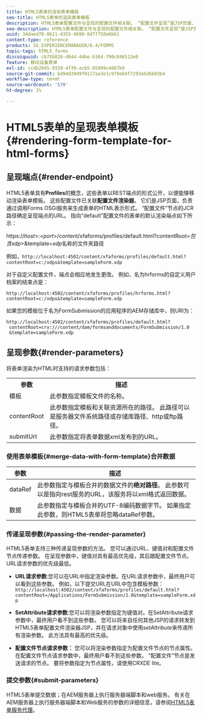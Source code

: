 ```yaml
---
title: HTML5表单的渲染表单模板
seo-title: HTML5表单的渲染表单模板
description: HTML5表单配置文件与呈现的配置文件相关联。 “配置文件呈现”是JSP页面，负责通过调用Forms OSGi服务来生成表单的HTML表示形式。
seo-description: HTML5表单配置文件与呈现的配置文件相关联。 “配置文件呈现”是JSP页面，负责通过调用Forms OSGi服务来生成表单的HTML表示形式。
uuid: 34daed78-0611-4355-9698-0d7f758e6b61
content-type: reference
products: SG_EXPERIENCEMANAGER/6.4/FORMS
topic-tags: hTML5_forms
discoiquuid: cb75b826-d044-44be-b364-790c046513e0
feature: 移动设备表单
exl-id: ccdb2045-9339-4f39-acb5-85999c4667b9
source-git-commit: bd94d3949f0117aa3e1c9f0e84f7293a5d6b03b4
workflow-type: tm+mt
source-wordcount: '570'
ht-degree: 1%

---
```


# HTML5表单的呈现表单模板{#rendering-form-template-for-html-forms}

## 呈现端点{#render-endpoint}

HTML5表单具有&#x200B;**Profiles**&#x200B;的概念，这些表单以REST端点的形式公开，以便能够移动渲染表单模板。 这些配置文件已关联&#x200B;**配置文件渲染器**。 它们是JSP页面，负责通过调用Forms OSGi服务来生成表单的HTML表示形式。 “配置文件”节点的JCR路径确定呈现端点的URL。 指向“default”配置文件的表单的默认渲染端点如下所示：

https://*host*>:&lt;*port*>/content/xfaforms/profiles/default.html?contentRoot=*包含xdp*>&amp;template=*xdp*&#x200B;名称的文件夹路径

例如，`http://localhost:4502/content/xfaforms/profiles/default.html?contentRoot=c:/xdps&template=sampleForm.xdp`

对于自定义配置文件，端点会相应地发生更改。 例如，名为hrforms的自定义用户档案的结束点是：

`http://localhost:4502/content/xfaforms/profiles/hrforms.html?contentRoot=c:/xdps&template=sampleForm.xdp`

如果您的模板位于名为FormSubmission的应用程序的AEM存储库中，则URI为：

```
http://localhost:4502/content/xfaforms/profiles/default.html?
 contentRoot=crx:///content/dam/formsanddocuments/FormSubmission/1.0
 &template=sampleForm.xdp
```

## 呈现参数{#render-parameters}

将表单渲染为HTML时支持的请求参数包括：

<table> 
 <tbody> 
  <tr> 
   <th><strong>参数 </strong></th> 
   <th><strong>描述</strong></th> 
  </tr> 
  <tr> 
   <td>模板<br /> </td> 
   <td>此参数指定模板文件的名称。<br /> </td> 
  </tr> 
  <tr> 
   <td>contentRoot<br /> </td> 
   <td>此参数指定模板和关联资源所在的路径。 此路径可以是服务器文件系统路径或存储库路径、http或ftp路径。<br /> </td> 
  </tr> 
  <tr> 
   <td>submitUrl<br /> </td> 
   <td>此参数指定将表单数据xml发布到的URL。<br /> </td> 
  </tr> 
 </tbody> 
</table>

### 使用表单模板{#merge-data-with-form-template}合并数据

| 参数 | 描述 |
|---|---|
| dataRef | 此参数指定与模板合并的数据文件的&#x200B;**绝对路径**。 此参数可以是指向rest服务的URL，该服务将以xml格式返回数据。 |
| 数据 | 此参数指定与模板合并的UTF-8编码数据字节。 如果指定此参数，则HTML5表单将忽略dataRef参数。 |

### 传递呈现参数{#passing-the-render-parameter}

HTML5表单支持三种传递呈现参数的方法。 您可以通过URL、键值对和配置文件节点传递参数。 在呈现参数中，键值对具有最高优先级，其后跟配置文件节点。 URL请求参数的优先级最低。

* **URL请求参数**:您可以在URL中指定渲染参数。在URL请求参数中，最终用户可以看到这些参数。 例如，以下提交URL在URL中包含模板参数：`http://localhost:4502/content/xfaforms/profiles/default.html?contentRoot=/Applications/FormSubmission/1.0&template=sampleForm.xdp`

* **SetAttribute请求参数**:您可以将渲染参数指定为键值对。在SetAttribute请求参数中，最终用户看不到这些参数。 您可以将来自任何其他JSP的请求转发到HTML5表单配置文件渲染器JSP，并在请求对象中使用&#x200B;*setAttribute*&#x200B;来传递所有渲染参数。 此方法具有最高的优先级。

* **配置文件节点请求参数：** 您可以将渲染参数指定为配置文件节点的节点属性。在配置文件节点请求参数中，最终用户看不到这些参数。 “配置文件”节点是发送请求的节点。 要将参数指定为节点属性，请使用CRXDE lite。

### 提交参数{#submit-parameters}

HTML5表单提交数据；在AEM服务器上执行服务器端脚本和web服务。 有关在AEM服务器上执行服务器端脚本和Web服务的参数的详细信息，请参阅[HTML5表单服务代理](/help/forms/using/service-proxy.md)。
